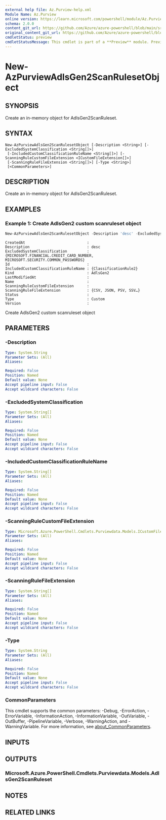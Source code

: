 ```yaml
---
external help file: Az.Purview-help.xml
Module Name: Az.Purview
online version: https://learn.microsoft.com/powershell/module/Az.Purview/new-azpurviewadlsgen2scanrulesetobject
schema: 2.0.0
content_git_url: https://github.com/Azure/azure-powershell/blob/main/src/Purview/Purview/help/New-AzPurviewAdlsGen2ScanRulesetObject.md
original_content_git_url: https://github.com/Azure/azure-powershell/blob/main/src/Purview/Purview/help/New-AzPurviewAdlsGen2ScanRulesetObject.md
cmdletStatus: preview
cmdletStatusMessage: This cmdlet is part of a **Preview** module. Preview versions aren't recommended for use in production environments. For more information, see https://aka.ms/azps-refstatus.
---
```


# New-AzPurviewAdlsGen2ScanRulesetObject

## SYNOPSIS
Create an in-memory object for AdlsGen2ScanRuleset.

## SYNTAX

```
New-AzPurviewAdlsGen2ScanRulesetObject [-Description <String>] [-ExcludedSystemClassification <String[]>]
 [-IncludedCustomClassificationRuleName <String[]>] [-ScanningRuleCustomFileExtension <ICustomFileExtension[]>]
 [-ScanningRuleFileExtension <String[]>] [-Type <String>]
 [<CommonParameters>]
```

## DESCRIPTION
Create an in-memory object for AdlsGen2ScanRuleset.

## EXAMPLES

### Example 1: Create AdlsGen2 custom scanruleset object
```powershell
New-AzPurviewAdlsGen2ScanRulesetObject -Description 'desc' -ExcludedSystemClassification @('MICROSOFT.FINANCIAL.CREDIT_CARD_NUMBER','MICROSOFT.SECURITY.COMMON_PASSWORDS') -IncludedCustomClassificationRuleName @('ClassificationRule2') -ScanningRuleFileExtension @("CSV","JSON","PSV","SSV","TSV","TXT","XML","PARQUET","AVRO","ORC","Documents","GZ","DOC","DOCM","DOCX","DOT","ODP","ODS","ODT","PDF","POT","PPS","PPSX","PPT","PPTM","PPTX","XLC","XLS","XLSB","XLSM","XLSX","XLT") -Type 'Custom'
```

```output
CreatedAt                            :
Description                          : desc
ExcludedSystemClassification         : {MICROSOFT.FINANCIAL.CREDIT_CARD_NUMBER, MICROSOFT.SECURITY.COMMON_PASSWORDS}
Id                                   :
IncludedCustomClassificationRuleName : {ClassificationRule2}
Kind                                 : AdlsGen2
LastModifiedAt                       :
Name                                 :
ScanningRuleCustomFileExtension      :
ScanningRuleFileExtension            : {CSV, JSON, PSV, SSV…}
Status                               :
Type                                 : Custom
Version                              :
```

Create AdlsGen2 custom scanruleset object

## PARAMETERS

### -Description

```yaml
Type: System.String
Parameter Sets: (All)
Aliases:

Required: False
Position: Named
Default value: None
Accept pipeline input: False
Accept wildcard characters: False
```

### -ExcludedSystemClassification

```yaml
Type: System.String[]
Parameter Sets: (All)
Aliases:

Required: False
Position: Named
Default value: None
Accept pipeline input: False
Accept wildcard characters: False
```

### -IncludedCustomClassificationRuleName

```yaml
Type: System.String[]
Parameter Sets: (All)
Aliases:

Required: False
Position: Named
Default value: None
Accept pipeline input: False
Accept wildcard characters: False
```

### -ScanningRuleCustomFileExtension

```yaml
Type: Microsoft.Azure.PowerShell.Cmdlets.Purviewdata.Models.ICustomFileExtension[]
Parameter Sets: (All)
Aliases:

Required: False
Position: Named
Default value: None
Accept pipeline input: False
Accept wildcard characters: False
```

### -ScanningRuleFileExtension

```yaml
Type: System.String[]
Parameter Sets: (All)
Aliases:

Required: False
Position: Named
Default value: None
Accept pipeline input: False
Accept wildcard characters: False
```

### -Type

```yaml
Type: System.String
Parameter Sets: (All)
Aliases:

Required: False
Position: Named
Default value: None
Accept pipeline input: False
Accept wildcard characters: False
```

### CommonParameters
This cmdlet supports the common parameters: -Debug, -ErrorAction, -ErrorVariable, -InformationAction, -InformationVariable, -OutVariable, -OutBuffer, -PipelineVariable, -Verbose, -WarningAction, and -WarningVariable. For more information, see [about_CommonParameters](http://go.microsoft.com/fwlink/?LinkID=113216).

## INPUTS

## OUTPUTS

### Microsoft.Azure.PowerShell.Cmdlets.Purviewdata.Models.AdlsGen2ScanRuleset

## NOTES

## RELATED LINKS
